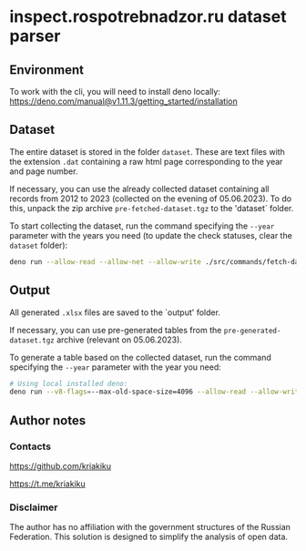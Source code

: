 # inspect.rospotrebnadzor.ru dataset parser

## Environment

To work with the cli, you will need to install deno locally:
https://deno.com/manual@v1.11.3/getting_started/installation

## Dataset

The entire dataset is stored in the folder `dataset`.
These are text files with the extension `.dat` containing a raw html page corresponding to the year and page number.

If necessary, you can use the already collected dataset containing all records from 2012 to 2023 (collected on the evening of 05.06.2023).
To do this, unpack the zip archive `pre-fetched-dataset.tgz` to the 'dataset` folder.


To start collecting the dataset, run the command specifying the `--year` parameter with the years you need (to update the check statuses, clear the `dataset` folder):

```bash
deno run --allow-read --allow-net --allow-write ./src/commands/fetch-dataset.ts --year 2023
```

## Output

All generated `.xlsx` files are saved to the `output' folder.

If necessary, you can use pre-generated tables from the `pre-generated-dataset.tgz` archive (relevant on 05.06.2023).

To generate a table based on the collected dataset, run the command specifying the `--year` parameter with the year you need:

```bash
# Using local installed deno:
deno run --v8-flags=--max-old-space-size=4096 --allow-read --allow-write ./src/commands/write-xlsx.ts --year 2023
```

## Author notes

### Contacts

https://github.com/kriakiku

https://t.me/kriakiku

### Disclaimer

The author has no affiliation with the government structures of the Russian Federation.
This solution is designed to simplify the analysis of open data.
